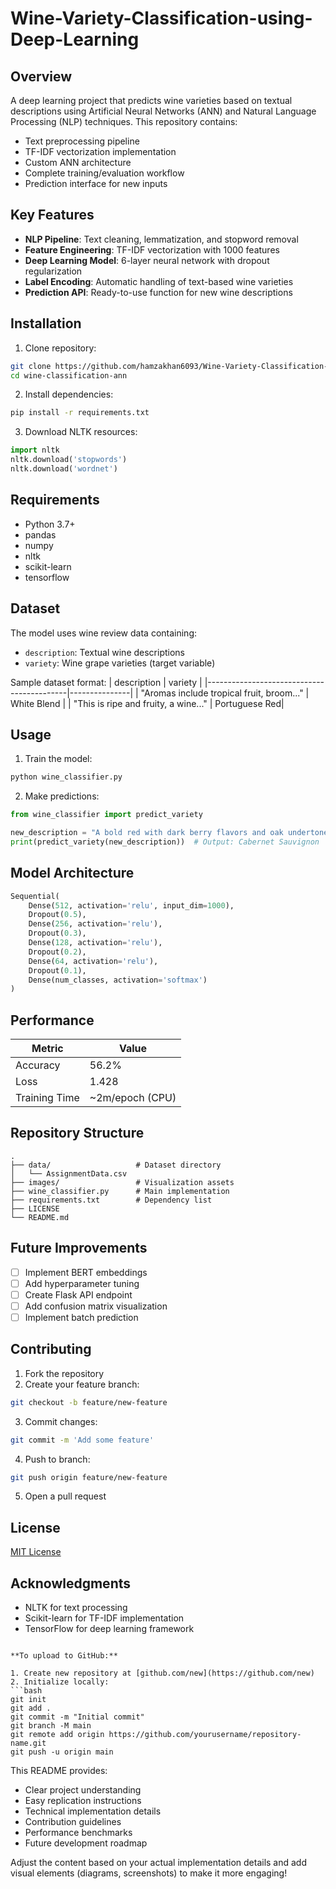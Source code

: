 # Wine-Variety-Classification-using-Deep-Learning


## Overview
A deep learning project that predicts wine varieties based on textual descriptions using Artificial Neural Networks (ANN) and Natural Language Processing (NLP) techniques. This repository contains:

- Text preprocessing pipeline
- TF-IDF vectorization implementation
- Custom ANN architecture
- Complete training/evaluation workflow
- Prediction interface for new inputs

## Key Features
- **NLP Pipeline**: Text cleaning, lemmatization, and stopword removal
- **Feature Engineering**: TF-IDF vectorization with 1000 features
- **Deep Learning Model**: 6-layer neural network with dropout regularization
- **Label Encoding**: Automatic handling of text-based wine varieties
- **Prediction API**: Ready-to-use function for new wine descriptions

## Installation
1. Clone repository:
```bash
git clone https://github.com/hamzakhan6093/Wine-Variety-Classification-using-Deep-Learning.git
cd wine-classification-ann
```

2. Install dependencies:
```bash
pip install -r requirements.txt
```

3. Download NLTK resources:
```python
import nltk
nltk.download('stopwords')
nltk.download('wordnet')
```

## Requirements
- Python 3.7+
- pandas
- numpy
- nltk
- scikit-learn
- tensorflow

## Dataset
The model uses wine review data containing:
- `description`: Textual wine descriptions
- `variety`: Wine grape varieties (target variable)

Sample dataset format:
| description                                | variety       |
|-------------------------------------------|---------------|
| "Aromas include tropical fruit, broom..." | White Blend   |
| "This is ripe and fruity, a wine..."      | Portuguese Red|

## Usage
1. Train the model:
```python
python wine_classifier.py
```

2. Make predictions:
```python
from wine_classifier import predict_variety

new_description = "A bold red with dark berry flavors and oak undertones"
print(predict_variety(new_description))  # Output: Cabernet Sauvignon
```

## Model Architecture
```python
Sequential(
    Dense(512, activation='relu', input_dim=1000),
    Dropout(0.5),
    Dense(256, activation='relu'),
    Dropout(0.3),
    Dense(128, activation='relu'),
    Dropout(0.2),
    Dense(64, activation='relu'),
    Dropout(0.1),
    Dense(num_classes, activation='softmax')
)
```

## Performance
| Metric        | Value  |
|---------------|--------|
| Accuracy      | 56.2%  |
| Loss          | 1.428  |
| Training Time | ~2m/epoch (CPU) |

## Repository Structure
```
.
├── data/                   # Dataset directory
│   └── AssignmentData.csv  
├── images/                 # Visualization assets
├── wine_classifier.py      # Main implementation
├── requirements.txt        # Dependency list
├── LICENSE
└── README.md
```

## Future Improvements
- [ ] Implement BERT embeddings
- [ ] Add hyperparameter tuning
- [ ] Create Flask API endpoint
- [ ] Add confusion matrix visualization
- [ ] Implement batch prediction

## Contributing
1. Fork the repository
2. Create your feature branch:
```bash
git checkout -b feature/new-feature
```
3. Commit changes:
```bash
git commit -m 'Add some feature'
```
4. Push to branch:
```bash
git push origin feature/new-feature
```
5. Open a pull request

## License
[MIT License](LICENSE)

## Acknowledgments
- NLTK for text processing
- Scikit-learn for TF-IDF implementation
- TensorFlow for deep learning framework
```

**To upload to GitHub:**

1. Create new repository at [github.com/new](https://github.com/new)
2. Initialize locally:
```bash
git init
git add .
git commit -m "Initial commit"
git branch -M main
git remote add origin https://github.com/yourusername/repository-name.git
git push -u origin main
```

This README provides:
- Clear project understanding
- Easy replication instructions
- Technical implementation details
- Contribution guidelines
- Performance benchmarks
- Future development roadmap

Adjust the content based on your actual implementation details and add visual elements (diagrams, screenshots) to make it more engaging!

